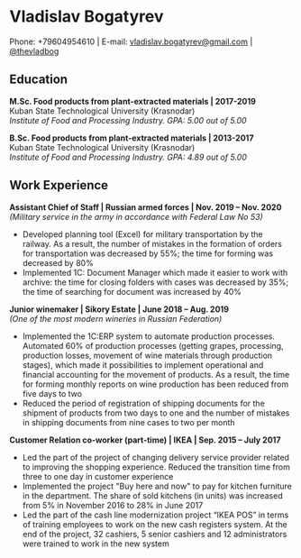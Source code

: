 # Vladislav Bogatyrev
Phone: +79604954610 | E-mail: vladislav.bogatyrev@gmail.com | [@thevladbog](https://t.me/thevladbog)

## Education
**M.Sc. Food products from plant-extracted materials | 2017-2019**  
Kuban State Technological University (Krasnodar)  
*Institute of Food and Processing Industry. GPA: 5.00 out of 5.00*  

**B.Sc. Food products from plant-extracted materials | 2013-2017**  
Kuban State Technological University (Krasnodar)  
*Institute of Food and Processing Industry. GPA: 4.89 out of 5.00*  

## Work Experience
**Assistant Chief of Staff | Russian armed forces | Nov. 2019 – Nov. 2020**  
*(Military service in the army in accordance with Federal Law No 53)*  
* Developed planning tool (Excel) for military transportation by the railway. As a result, the number of mistakes in the formation of orders for transportation was decreased by 55%; the time for forming was decreased by 80%
* Implemented 1C: Document Manager which made it easier to work with archive: the time for closing folders with cases was decreased by 35%; the time of searching for document was increased by 40%  

**Junior winemaker | Sikory Estate | June 2018 – Aug. 2019**  
*(One of the most modern wineries in Russian Federation)*  
* Implemented the 1C:ERP system to automate production processes. Automated 60% of production processes (getting grapes, processing, production losses, movement of wine materials through production stages), which made it possibilities to implement operational and financial accounting for the movement of products. As a result, the time for forming monthly reports on wine production has been reduced from five days to two
* Reduced the period of registration of shipping documents for the shipment of products from two days to one and the number of mistakes in shipping documents from nine cases to two per month  

**Customer Relation co-worker (part-time) | IKEA | Sep. 2015 – July 2017** 
* Led the part of the project of changing delivery service provider related to improving the shopping experience. Reduced the transition time from three to one day in customer experience
* Implemented the project "Buy here and now" to pay for kitchen furniture in the department. The share of sold kitchens (in units) was increased from 5% in November 2016 to 28% in June 2017
* Led the part of the cash line modernization project “IKEA POS” in terms of training employees to work on the new cash registers system. At the end of the project, 32 cashiers, 5 senior cashiers and 12 administrators were trained to work in the new system
